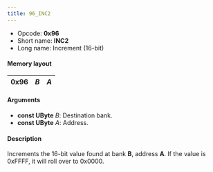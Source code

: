 ```yaml
---
title: 96_INC2
---
```


-   Opcode: **0x96**
-   Short name: **INC2**
-   Long name: Increment (16-bit)

#### Memory layout

| 0x96 | *B* | *A* |
|------|-----|-----|

#### Arguments

-   **const UByte** *B*: Destination bank.
-   **const UByte** *A*: Address.

#### Description

Increments the 16-bit value found at bank **B**, address **A**. If the value is 0xFFFF, it will roll over to 0x0000.

